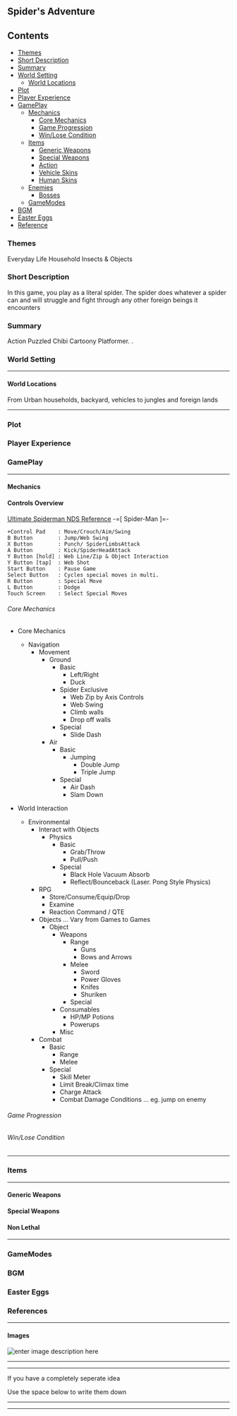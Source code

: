 Spider's Adventure
-----
## Contents

- [Themes](#themes)
- [Short Description](#short-description)
- [Summary](#summary)
- [World Setting](#world-setting)
    - [World Locations](world-locations)
- [Plot](#plot)
- [Player Experience](player-experience)
- [GamePlay](#gameplay)
    - [Mechanics](Mechanics)
	    - [Core Mechanics](core-mechanics)
        - [Game Progression](#game-progression)
        - [Win/Lose Condition](#win/lose-condition)
    - [Items](#items)
        - [Generic Weapons](#generic-weapons)
        - [Special Weapons](#special-weapons)
        - [Action](#action)
        - [Vehicle Skins](#vehicle-skins)
        - [Human Skins](#human-skins)
    - [Enemies](#enemies)
        - [Bosses](#bosses)
    - [GameModes](#gamemodes)
- [BGM](#bgm)
- [Easter Eggs](#easter-eggs)
- [Reference](#reference)

### Themes
Everyday Life Household Insects & Objects


### Short Description
 In this game, you play as a literal spider. The spider does whatever a spider can and will struggle and fight through any other foreign beings it encounters
 
### Summary 
Action Puzzled Chibi Cartoony Platformer.
. 


### World Setting

___________________________________

#### World Locations
From Urban households, backyard, vehicles to jungles and foreign lands


___________________________________

### Plot

### Player Experience

### GamePlay
_____________________________________

#### Mechanics

#### Controls Overview
[Ultimate Spiderman NDS Reference](https://gamefaqs.gamespot.com/ds/928413-ultimate-spider-man/faqs/44061)
                  -=[ Spider-Man ]=-                 

    +Control Pad    : Move/Crouch/Aim/Swing            
    B Button        : Jump/Web Swing                    
    X Button        : Punch/ SpiderLimbsAttack                              
    A Button        : Kick/SpiderHeadAttack                               
    Y Button [hold] : Web Line/Zip & Object Interaction  
    Y Button [tap]  : Web Shot                          
    Start Button    : Pause Game                         
    Select Button   : Cycles special moves in multi.   
    R Button        : Special Move                     
    L Button        : Dodge                            
    Touch Screen    : Select Special Moves              


###### Core Mechanics
- Core Mechanics
    - Navigation
        - Movement
            - Ground
                - Basic
                    - Left/Right
                    - Duck
                - Spider Exclusive
	                - Web Zip by Axis Controls
	                - Web Swing 
	                - Climb walls
	                - Drop off walls
                - Special
                    - Slide Dash
            - Air
                - Basic
                    - Jumping
                        - Double Jump
                        - Triple Jump
                - Special
                    - Air Dash
                    - Slam Down
                 
- World Interaction
    - Environmental
        - Interact with Objects
            - Physics
                - Basic
                    - Grab/Throw
                    - Pull/Push
                - Special
                    - Black Hole Vacuum Absorb
                    - Reflect/Bounceback (Laser. Pong Style Physics)
        - RPG
            - Store/Consume/Equip/Drop
            - Examine
            - Reaction Command / QTE
        - Objects ... Vary from Games to Games
            - Object
                - Weapons
                    - Range
                        - Guns
                        - Bows and Arrows
                    - Melee
                        - Sword
                        - Power Gloves
                        - Knifes
                        - Shuriken
                    - Special
                - Consumables
                    - HP/MP Potions
                    - Powerups
                - Misc
        - Combat
            - Basic
                - Range
                - Melee
            - Special
                - Skill Meter
                - Limit Break/Climax time
                - Charge Attack
                - Combat Damage Conditions ... eg. jump on enemy

###### Game Progression

###### Win/Lose Condition

______________________________________
### Items
_____________________________________________________

#### Generic Weapons

#### Special Weapons

#### Non Lethal

____________________________________________________

### GameModes

### BGM

### Easter Eggs

### References
_____________________
#### Images
![enter image description here](https://cdn.dribbble.com/users/613329/screenshots/1721944/spidey.gif)
_____________________
* * * * *

If you have a completely seperate idea

Use the space below to write them down

* * * * *
_________________


<!--stackedit_data:
eyJoaXN0b3J5IjpbMTI5MjA0NzU5OSwxMjYxMzcxOTIzLDE5Nj
U2MDI5MDAsMTc5NzkwMTg4LC0xMzE5NDYxMjY5LDE0NDk2OTAw
MzVdfQ==
-->